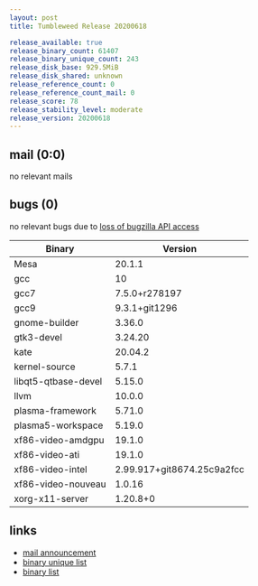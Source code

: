 ```yaml
---
layout: post
title: Tumbleweed Release 20200618

release_available: true
release_binary_count: 61407
release_binary_unique_count: 243
release_disk_base: 929.5MiB
release_disk_shared: unknown
release_reference_count: 0
release_reference_count_mail: 0
release_score: 78
release_stability_level: moderate
release_version: 20200618
---
```


## mail (0:0)

no relevant mails

## bugs (0)

<!--more-->

no relevant bugs due to [loss of bugzilla API access](https://bugzilla.opensuse.org/show_bug.cgi?id=1157722)

Binary | Version
--- | ---
Mesa | 20.1.1
gcc | 10
gcc7 | 7.5.0+r278197
gcc9 | 9.3.1+git1296
gnome-builder | 3.36.0
gtk3-devel | 3.24.20
kate | 20.04.2
kernel-source | 5.7.1
libqt5-qtbase-devel | 5.15.0
llvm | 10.0.0
plasma-framework | 5.71.0
plasma5-workspace | 5.19.0
xf86-video-amdgpu | 19.1.0
xf86-video-ati | 19.1.0
xf86-video-intel | 2.99.917+git8674.25c9a2fcc
xf86-video-nouveau | 1.0.16
xorg-x11-server | 1.20.8+0

## links

- [mail announcement](https://lists.opensuse.org/opensuse-factory/2020-06/msg00244.html)
- [binary unique list](http://download.opensuse.org/history/20200618/rpm.unique.list)
- [binary list](http://download.opensuse.org/history/20200618/rpm.list)
